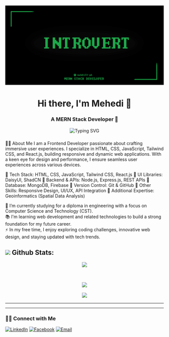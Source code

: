 ![Cover Image](githubcover-01.png)

<h1 align="center">Hi there, I'm Mehedi 👋</h1>

<div align="center">
  <h3>A MERN Stack Developer 🚀</h3>
  
  <img align="center" src="https://readme-typing-svg.herokuapp.com/?lines=I+am+Mehedi,+a+MERN+Stack+Developer;I+build+responsive+web+apps" alt="Typing SVG">
  
</div>

###

<p align="left">👨‍💻 About Me
I am a Frontend Developer passionate about crafting immersive user experiences. I specialize in HTML, CSS, JavaScript, Tailwind CSS, and React.js, building responsive and dynamic web applications. With a keen eye for design and performance, I ensure seamless user experiences across various devices.

🔹 Tech Stack: HTML, CSS, JavaScript, Tailwind CSS, React.js
🔹 UI Libraries: DaisyUI, ShadCN
🔹 Backend & APIs: Node.js, Express.js, REST APIs
🔹 Database: MongoDB, Firebase
🔹 Version Control: Git & GitHub
🔹 Other Skills: Responsive Design, UI/UX, API Integration
🔹 Additional Expertise: Geoinformatics (Spatial Data Analysis)
 <br/>

🔭 I’m currently studying for a diploma in engineering with a focus on Computer Science and Technology (CST).<br>📚 I'm learning web development and related technologies to build a strong foundation for my future career.<br>⚡ In my free time, I enjoy exploring coding challenges, innovative web design, and staying updated with tech trends.

</p>



 
  
## <img src="https://media.giphy.com/media/ZCN6F3FAkwsyOGU2RS/giphy.gif" width="40"> **Github Stats:**
<div align="center">

 ![](https://github-readme-streak-stats.herokuapp.com/?user=mahdi33-gk&theme=holi&hide_border=false)
 
 <br/>

![](https://github-readme-stats.vercel.app/api?username=mahdi33-gk&theme=holi&hide_border=false&include_all_commits=true&count_private=true)<br/>

![](https://github-readme-stats.vercel.app/api/top-langs/?username=mahdi33-gk&count_private=true&theme=holi&hide_border=false&layout=compact)


</div>

---



---



<h3> 🤝🏻 Connect with Me </h3>

<p align="center">

<a href="https://www.linkedin.com//"><img alt="LinkedIn" src="https://img.shields.io/badge/Mehedi./linkedIn-brightgreen?style=flat-square&logo=linkedin"></a>
<a href="https://www.facebook.com/gk.mehidy3/"><img alt="Facebook" src="https://img.shields.io/badge/MEHEDI/facebook-blue?style=flat&logo=facebook"></a>
<a href="mailto:meheduvau@gmail.com"><img alt="Email" src="https://img.shields.io/badge/Email-meheduvau@gmail.com-blue?style=flat-square&logo=gmail"></a>
</p>

<!--
**mahdi33-gk/mahdi33-gk** is a ✨ _special_ ✨ repository because its `README.md` (this file) appears on your GitHub profile.

Here are some ideas to get you started:

- 🔭 I’m currently working on ...
- 🌱 I’m currently learning ...
- 👯 I’m looking to collaborate on ...
- 🤔 I’m looking for help with ...
- 💬 Ask me about ...
- 📫 How to reach me: ...
- 😄 Pronouns: ...
- ⚡ Fun fact: ...
-->
